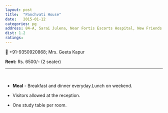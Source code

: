 ```yaml
---
layout: post
title:  "Panchvati House"
date:   2015-01-12
categories: pg
address: 84-A, Sarai Julena, Near Fortis Escorts Hospital, New Friends Colony, New Delhi-110025.
dist: 1.2
ratings:
---
```




:iphone:  +91-9350920868; Mrs. Geeta Kapur



**Rent:**  Rs. 6500/- (2 seater)



<hr><br>

*  **Meal** - Breakfast and dinner everyday.Lunch on weekend.

*  Visitors allowed at the reception.

*  One study table per room.